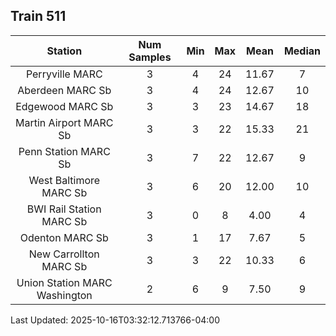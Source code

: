 ## Train 511

| Station | Num Samples | Min | Max | Mean | Median |
| :-----: | :---------: | :-: | :-: | :--: | :----: |
| Perryville MARC | 3 | 4 | 24 | 11.67 | 7 |
| Aberdeen MARC Sb | 3 | 4 | 24 | 12.67 | 10 |
| Edgewood MARC Sb | 3 | 3 | 23 | 14.67 | 18 |
| Martin Airport MARC Sb | 3 | 3 | 22 | 15.33 | 21 |
| Penn Station MARC Sb | 3 | 7 | 22 | 12.67 | 9 |
| West Baltimore MARC Sb | 3 | 6 | 20 | 12.00 | 10 |
| BWI Rail Station MARC Sb | 3 | 0 | 8 | 4.00 | 4 |
| Odenton MARC Sb | 3 | 1 | 17 | 7.67 | 5 |
| New Carrollton MARC Sb | 3 | 3 | 22 | 10.33 | 6 |
| Union Station MARC Washington | 2 | 6 | 9 | 7.50 | 9 |


Last Updated: 2025-10-16T03:32:12.713766-04:00